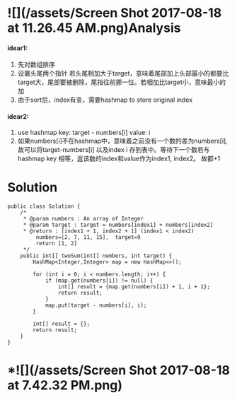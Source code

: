 # ![](/assets/Screen Shot 2017-08-18 at 11.26.45 AM.png)Analysis

#### idear1:

1. 先对数组排序
2. 设置头尾两个指针 若头尾相加大于target，意味着尾部加上头部最小的都要比target大，尾部要被删除，尾指往前挪一位。若相加比target小，意味最小的加
3. 由于sort后，index有变，需要hashmap to store original index

#### idear2:

1. use hashmap key: target - numbers\[i\]  value: i 
2. 如果numbers\[i\]不在hashmap中，意味着之前没有一个数的差为numbers\[i\], 故可以将target-numbers\[i\] 以及index i 存到表中。等待下一个数若与hashmap key 相等，返该数的index和value作为index1, index2。 故都+1

# Solution

```
public class Solution {
    /*
     * @param numbers : An array of Integer
     * @param target : target = numbers[index1] + numbers[index2]
     * @return : [index1 + 1, index2 + 1] (index1 < index2)
         numbers=[2, 7, 11, 15],  target=9
         return [1, 2]
     */
    public int[] twoSum(int[] numbers, int target) {
        HashMap<Integer,Integer> map = new HashMap<>();

        for (int i = 0; i < numbers.length; i++) {
            if (map.get(numbers[i]) != null) {
                int[] result = {map.get(numbers[i]) + 1, i + 1};
                return result;
            }
            map.put(target - numbers[i], i);
        }
        
        int[] result = {};
        return result;
    }
}

```

# \*![](/assets/Screen Shot 2017-08-18 at 7.42.32 PM.png)

## 



